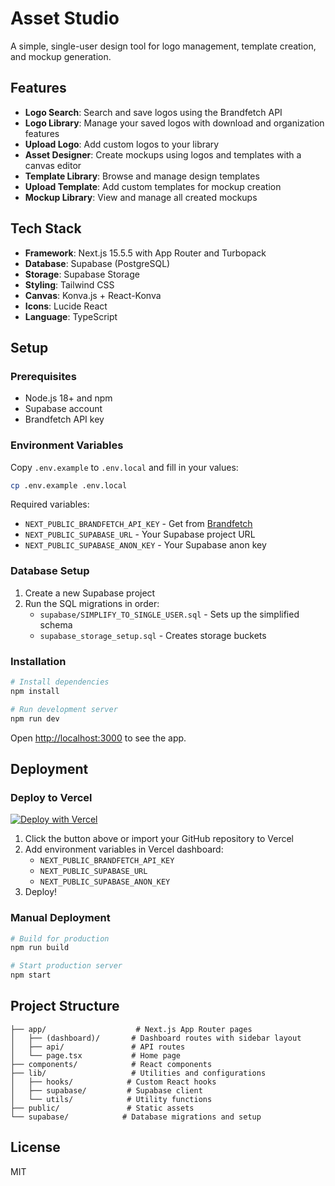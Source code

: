 # Asset Studio

A simple, single-user design tool for logo management, template creation, and mockup generation.

## Features

- **Logo Search**: Search and save logos using the Brandfetch API
- **Logo Library**: Manage your saved logos with download and organization features
- **Upload Logo**: Add custom logos to your library
- **Asset Designer**: Create mockups using logos and templates with a canvas editor
- **Template Library**: Browse and manage design templates
- **Upload Template**: Add custom templates for mockup creation
- **Mockup Library**: View and manage all created mockups

## Tech Stack

- **Framework**: Next.js 15.5.5 with App Router and Turbopack
- **Database**: Supabase (PostgreSQL)
- **Storage**: Supabase Storage
- **Styling**: Tailwind CSS
- **Canvas**: Konva.js + React-Konva
- **Icons**: Lucide React
- **Language**: TypeScript

## Setup

### Prerequisites

- Node.js 18+ and npm
- Supabase account
- Brandfetch API key

### Environment Variables

Copy `.env.example` to `.env.local` and fill in your values:

```bash
cp .env.example .env.local
```

Required variables:
- `NEXT_PUBLIC_BRANDFETCH_API_KEY` - Get from [Brandfetch](https://brandfetch.com)
- `NEXT_PUBLIC_SUPABASE_URL` - Your Supabase project URL
- `NEXT_PUBLIC_SUPABASE_ANON_KEY` - Your Supabase anon key

### Database Setup

1. Create a new Supabase project
2. Run the SQL migrations in order:
   - `supabase/SIMPLIFY_TO_SINGLE_USER.sql` - Sets up the simplified schema
   - `supabase_storage_setup.sql` - Creates storage buckets

### Installation

```bash
# Install dependencies
npm install

# Run development server
npm run dev
```

Open [http://localhost:3000](http://localhost:3000) to see the app.

## Deployment

### Deploy to Vercel

[![Deploy with Vercel](https://vercel.com/button)](https://vercel.com/new/clone?repository-url=https://github.com/yourusername/asset-studio)

1. Click the button above or import your GitHub repository to Vercel
2. Add environment variables in Vercel dashboard:
   - `NEXT_PUBLIC_BRANDFETCH_API_KEY`
   - `NEXT_PUBLIC_SUPABASE_URL`
   - `NEXT_PUBLIC_SUPABASE_ANON_KEY`
3. Deploy!

### Manual Deployment

```bash
# Build for production
npm run build

# Start production server
npm start
```

## Project Structure

```
├── app/                    # Next.js App Router pages
│   ├── (dashboard)/       # Dashboard routes with sidebar layout
│   ├── api/               # API routes
│   └── page.tsx           # Home page
├── components/            # React components
├── lib/                   # Utilities and configurations
│   ├── hooks/            # Custom React hooks
│   ├── supabase/         # Supabase client
│   └── utils/            # Utility functions
├── public/               # Static assets
└── supabase/            # Database migrations and setup
```

## License

MIT